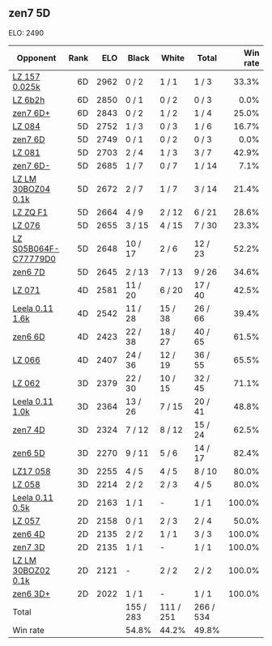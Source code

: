 ## zen7 5D ##

ELO: 2490

Opponent | Rank | ELO | Black | White | Total | Win rate
---------|-----:|----:|-------|-------|-------|-------:
[LZ 157 0.025k](LZ%20157%200.025k.md) | 6D | 2962 | 0 / 2 | 1 / 1 | 1 / 3 | 33.3%
[LZ 6b2h](LZ%206b2h.md) | 6D | 2850 | 0 / 1 | 0 / 2 | 0 / 3 | 0.0%
[zen7 6D+](zen7%206D+.md) | 6D | 2843 | 0 / 2 | 1 / 2 | 1 / 4 | 25.0%
[LZ 084](LZ%20084.md) | 5D | 2752 | 1 / 3 | 0 / 3 | 1 / 6 | 16.7%
[zen7 6D](zen7%206D.md) | 5D | 2749 | 0 / 1 | 0 / 2 | 0 / 3 | 0.0%
[LZ 081](LZ%20081.md) | 5D | 2703 | 2 / 4 | 1 / 3 | 3 / 7 | 42.9%
[zen7 6D-](zen7%206D-.md) | 5D | 2685 | 1 / 7 | 0 / 7 | 1 / 14 | 7.1%
[LZ LM 30BOZ04 0.1k](LZ%20LM%2030BOZ04%200.1k.md) | 5D | 2672 | 2 / 7 | 1 / 7 | 3 / 14 | 21.4%
[LZ ZQ F1](LZ%20ZQ%20F1.md) | 5D | 2664 | 4 / 9 | 2 / 12 | 6 / 21 | 28.6%
[LZ 076](LZ%20076.md) | 5D | 2655 | 3 / 15 | 4 / 15 | 7 / 30 | 23.3%
[LZ S05B064F-C77779D0](LZ%20S05B064F-C77779D0.md) | 5D | 2648 | 10 / 17 | 2 / 6 | 12 / 23 | 52.2%
[zen6 7D](zen6%207D.md) | 5D | 2645 | 2 / 13 | 7 / 13 | 9 / 26 | 34.6%
[LZ 071](LZ%20071.md) | 4D | 2581 | 11 / 20 | 6 / 20 | 17 / 40 | 42.5%
[Leela 0.11 1.6k](Leela%200.11%201.6k.md) | 4D | 2542 | 11 / 28 | 15 / 38 | 26 / 66 | 39.4%
[zen6 6D](zen6%206D.md) | 4D | 2423 | 22 / 38 | 18 / 27 | 40 / 65 | 61.5%
[LZ 066](LZ%20066.md) | 4D | 2407 | 24 / 36 | 12 / 19 | 36 / 55 | 65.5%
[LZ 062](LZ%20062.md) | 3D | 2379 | 22 / 30 | 10 / 15 | 32 / 45 | 71.1%
[Leela 0.11 1.0k](Leela%200.11%201.0k.md) | 3D | 2364 | 13 / 26 | 7 / 15 | 20 / 41 | 48.8%
[zen7 4D](zen7%204D.md) | 3D | 2324 | 7 / 12 | 8 / 12 | 15 / 24 | 62.5%
[zen6 5D](zen6%205D.md) | 3D | 2270 | 9 / 11 | 5 / 6 | 14 / 17 | 82.4%
[LZ17 058](LZ17%20058.md) | 3D | 2255 | 4 / 5 | 4 / 5 | 8 / 10 | 80.0%
[LZ 058](LZ%20058.md) | 3D | 2214 | 2 / 2 | 2 / 3 | 4 / 5 | 80.0%
[Leela 0.11 0.5k](Leela%200.11%200.5k.md) | 2D | 2163 | 1 / 1 | - | 1 / 1 | 100.0%
[LZ 057](LZ%20057.md) | 2D | 2158 | 0 / 1 | 2 / 3 | 2 / 4 | 50.0%
[zen6 4D](zen6%204D.md) | 2D | 2135 | 2 / 2 | 1 / 1 | 3 / 3 | 100.0%
[zen7 3D](zen7%203D.md) | 2D | 2135 | 1 / 1 | - | 1 / 1 | 100.0%
[LZ LM 30BOZ02 0.1k](LZ%20LM%2030BOZ02%200.1k.md) | 2D | 2121 | - | 2 / 2 | 2 / 2 | 100.0%
[zen6 3D+](zen6%203D+.md) | 2D | 2022 | 1 / 1 | - | 1 / 1 | 100.0%
Total | | | 155 / 283 | 111 / 251 | 266 / 534 | 
Win rate| | | 54.8% | 44.2% | 49.8% | 
